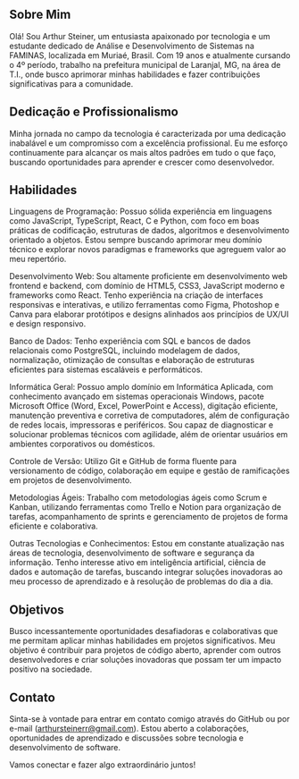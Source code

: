 ## Sobre Mim 

Olá! Sou Arthur Steiner, um entusiasta apaixonado por tecnologia e um estudante dedicado de Análise e Desenvolvimento de Sistemas na FAMINAS, localizada em Muriaé, Brasil. Com 19 anos e atualmente cursando o 4º período, trabalho na prefeitura municipal de Laranjal, MG, na área de T.I., onde busco aprimorar minhas habilidades e fazer contribuições significativas para a comunidade.

## Dedicação e Profissionalismo

Minha jornada no campo da tecnologia é caracterizada por uma dedicação inabalável e um compromisso com a excelência profissional. Eu me esforço continuamente para alcançar os mais altos padrões em tudo o que faço, buscando oportunidades para aprender e crescer como desenvolvedor.

## Habilidades

Linguagens de Programação: Possuo sólida experiência em linguagens como JavaScript, TypeScript, React, C e Python, com foco em boas práticas de codificação, estruturas de dados, algoritmos e desenvolvimento orientado a objetos. Estou sempre buscando aprimorar meu domínio técnico e explorar novos paradigmas e frameworks que agreguem valor ao meu repertório.

Desenvolvimento Web: Sou altamente proficiente em desenvolvimento web frontend e backend, com domínio de HTML5, CSS3, JavaScript moderno e frameworks como React. Tenho experiência na criação de interfaces responsivas e interativas, e utilizo ferramentas como Figma, Photoshop e Canva para elaborar protótipos e designs alinhados aos princípios de UX/UI e design responsivo.

Banco de Dados: Tenho experiência com SQL e bancos de dados relacionais como PostgreSQL, incluindo modelagem de dados, normalização, otimização de consultas e elaboração de estruturas eficientes para sistemas escaláveis e performáticos.

Informática Geral: Possuo amplo domínio em Informática Aplicada, com conhecimento avançado em sistemas operacionais Windows, pacote Microsoft Office (Word, Excel, PowerPoint e Access), digitação eficiente, manutenção preventiva e corretiva de computadores, além de configuração de redes locais, impressoras e periféricos. Sou capaz de diagnosticar e solucionar problemas técnicos com agilidade, além de orientar usuários em ambientes corporativos ou domésticos.

Controle de Versão: Utilizo Git e GitHub de forma fluente para versionamento de código, colaboração em equipe e gestão de ramificações em projetos de desenvolvimento.

Metodologias Ágeis: Trabalho com metodologias ágeis como Scrum e Kanban, utilizando ferramentas como Trello e Notion para organização de tarefas, acompanhamento de sprints e gerenciamento de projetos de forma eficiente e colaborativa.

Outras Tecnologias e Conhecimentos: Estou em constante atualização nas áreas de tecnologia, desenvolvimento de software e segurança da informação. Tenho interesse ativo em inteligência artificial, ciência de dados e automação de tarefas, buscando integrar soluções inovadoras ao meu processo de aprendizado e à resolução de problemas do dia a dia.

## Objetivos

Busco incessantemente oportunidades desafiadoras e colaborativas que me permitam aplicar minhas habilidades em projetos significativos. Meu objetivo é contribuir para projetos de código aberto, aprender com outros desenvolvedores e criar soluções inovadoras que possam ter um impacto positivo na sociedade.

## Contato

Sinta-se à vontade para entrar em contato comigo através do GitHub ou por e-mail (arthursteinerr@gmail.com). Estou aberto a colaborações, oportunidades de aprendizado e discussões sobre tecnologia e desenvolvimento de software.

Vamos conectar e fazer algo extraordinário juntos!
